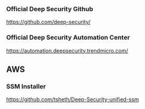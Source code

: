 ### Official Deep Security Github
https://github.com/deep-security/

### Official Deep Security Automation Center
https://automation.deepsecurity.trendmicro.com/

## AWS
### SSM Installer
https://github.com/tsheth/Deep-Security-unified-ssm
